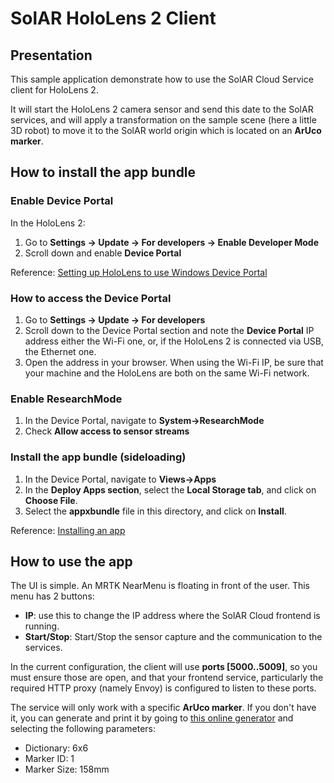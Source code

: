 # SolAR HoloLens 2 Client

## Presentation

This sample application demonstrate how to use the SolAR Cloud Service client for HoloLens 2.

It will start the HoloLens 2 camera sensor and send this date to the SolAR services, and will apply a transformation on the sample scene (here a little 3D robot) to move it to the SolAR world origin which is located on an **ArUco marker**.

## How to install the app bundle

### Enable Device Portal

In the HoloLens 2:

1. Go to **Settings -> Update -> For developers -> Enable Developer Mode**
2. Scroll down and enable **Device Portal**

Reference: [Setting up HoloLens to use Windows Device Portal](https://docs.microsoft.com/en-us/windows/mixed-reality/develop/advanced-concepts/using-the-windows-device-portal#setting-up-HoloLens-to-use-windows-device-portal)

### How to access the Device Portal

1. Go to **Settings -> Update -> For developers**
2. Scroll down to the Device Portal section and note the **Device Portal** IP address either the Wi-Fi one, or, if the HoloLens 2 is connected via USB, the Ethernet one.
3. Open the address in your browser. When using the Wi-Fi IP, be sure that your machine and the HoloLens are both on the same Wi-Fi network.

### Enable ResearchMode

1. In the Device Portal, navigate to **System->ResearchMode**
2. Check **Allow access to sensor streams**

### Install the app bundle (sideloading)

1. In the Device Portal, navigate to **Views->Apps**
2. In the **Deploy Apps section**, select the **Local Storage tab**, and click on **Choose File**.
3. Select the **appxbundle** file in this directory, and click on **Install**.

Reference: [Installing an app](https://docs.microsoft.com/en-us/windows/mixed-reality/develop/advanced-concepts/using-the-windows-device-portal#installing-an-app)

## How to use the app

The UI is simple. An MRTK NearMenu is floating in front of the user.
This menu has 2 buttons:

* **IP**: use this to change the IP address where the SolAR Cloud frontend is running.
* **Start/Stop**: Start/Stop the sensor capture and the communication to the services.

In the current configuration, the client will use **ports [5000..5009]**, so you must ensure those are open, and that your frontend service, particularly the required HTTP proxy (namely Envoy) is configured to listen to these ports.

The service will only work with a specific **ArUco marker**. If you don't have it, you can generate and print it by going to [this online generator](https://chev.me/arucogen/) and selecting the following parameters:

* Dictionary: 6x6
* Marker ID: 1
* Marker Size: 158mm
